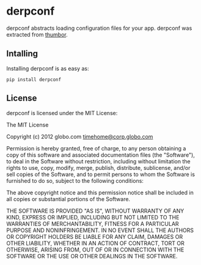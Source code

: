 derpconf
========

derpconf abstracts loading configuration files for your app. derpconf was
extracted from [thumbor](http://github.com/globocom/thumbor/).

Intalling
---------

Installing derpconf is as easy as:

    pip install derpconf

License
-------

derpconf is licensed under the MIT License:

The MIT License

Copyright (c) 2012 globo.com timehome@corp.globo.com

Permission is hereby granted, free of charge, to any person obtaining a copy of this software and associated documentation files (the "Software"), to deal in the Software without restriction, including without limitation the rights to use, copy, modify, merge, publish, distribute, sublicense, and/or sell copies of the Software, and to permit persons to whom the Software is furnished to do so, subject to the following conditions:

The above copyright notice and this permission notice shall be included in all copies or substantial portions of the Software.

THE SOFTWARE IS PROVIDED "AS IS", WITHOUT WARRANTY OF ANY KIND, EXPRESS OR IMPLIED, INCLUDING BUT NOT LIMITED TO THE WARRANTIES OF MERCHANTABILITY, FITNESS FOR A PARTICULAR PURPOSE AND NONINFRINGEMENT. IN NO EVENT SHALL THE AUTHORS OR COPYRIGHT HOLDERS BE LIABLE FOR ANY CLAIM, DAMAGES OR OTHER LIABILITY, WHETHER IN AN ACTION OF CONTRACT, TORT OR OTHERWISE, ARISING FROM, OUT OF OR IN CONNECTION WITH THE SOFTWARE OR THE USE OR OTHER DEALINGS IN THE SOFTWARE.
